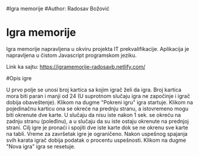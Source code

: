 
#Igra memorije 
#Author: Radosav Božović

# Igra memorije 


Igra memorije napravljena u okviru projekta IT prekvalifikacije.
Aplikacija je napravljena u čistom Javascript programskom jeziku.

Link ka sajtu:
https://igramemorije-radosavb.netlify.com/


#Opis igre

U prvo polje se unosi broj kartica sa kojim igrač želi da igra. Broj kartica mora biti paran i manji od 24 (U suprotnom slučaju igra ne započinje i igrač dobija obaveštenje). Klikom na dugme "Pokreni igru" igra startuje. Klikom na pojedinačnu karticu ona se okreće na prednju stranu, a istovremeno mogu biti okrenute dve karte. U slučaju da nisu iste nakon 1 sek. se okreću na zadnju stranu (poleđinu), a u slučaju da su iste ostaju okrenute na prednjoj strani. Cilj igre je pronaći i spojiti dve iste karte dok se ne okrenu sve karte na tabli. Vreme za završetak igre je ograničeno. Nakon uspešnog spajanja svih karata igrač dobija podatak o procentu uspešnosti. Klikom na dugme "Nova igra" igra se resetuje.

